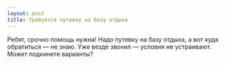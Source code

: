 ```yaml
---
layout: post 
title: Требуется путевку на базу отдыха 
--- 
```

Ребят, срочно помощь нужна! Надо путевку на базу отдыха, а вот куда обратиться — не знаю. Уже везде звонил — условия не устраивают. Может подкинете варианты?
